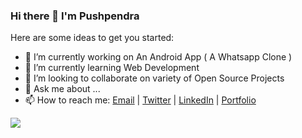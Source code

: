 ### Hi there 👋 I'm Pushpendra


Here are some ideas to get you started:
- 🔭 I’m currently working on An Android App ( A Whatsapp Clone )
- 🌱 I’m currently learning Web Development
- 👯 I’m looking to collaborate on variety of Open Source Projects
- 💬 Ask me about ...
- 📫 How to reach me: [Email](mailto:pushpendra.hpx2002@gmail.com)  | [Twitter](https://twitter.com/pushpendrahpx20) | [LinkedIn](https://linkedin.com/in/pushpendrahpx) | [Portfolio](https://pushpendrahpx.github.io)
<img src="https://github-readme-stats.vercel.app/api?username=pushpendrahpx&&show_icons=true&title_color=ffffff&icon_color=bb2acf&text_color=daf7dc&bg_color=151515" />
